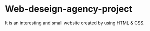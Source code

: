 # Web-deseign-agency-project
It is an interesting and small website created by using HTML &amp; CSS.
